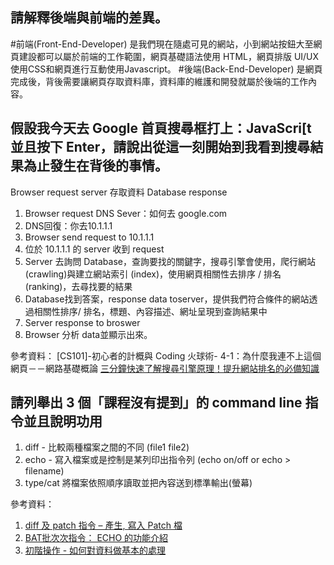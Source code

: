 ## 請解釋後端與前端的差異。
#前端(Front-End-Developer)
是我們現在隨處可見的網站，小到網站按鈕大至網頁建設都可以屬於前端的工作範圍，網頁基礎語法使用 HTML，網頁排版 UI/UX使用CSS和網頁進行互動使用Javascript。
#後端(Back-End-Developer)
是網頁完成後，背後需要讓網頁存取資料庫，資料庫的維護和開發就屬於後端的工作內容。

## 假設我今天去 Google 首頁搜尋框打上：JavaScri[t 並且按下 Enter，請說出從這一刻開始到我看到搜尋結果為止發生在背後的事情。

Browser request server 存取資料 Database
		response

1. Browser request DNS Sever：如何去 google.com 
2. DNS回復：你去10.1.1.1
3. Browser send request to 10.1.1.1
4. 位於 10.1.1.1 的 server 收到 request
5. Server 去詢問 Database，查詢要找的關鍵字，搜尋引擎會使用，爬行網站 (crawling)與建立網站索引 (index)，使用網頁相關性去排序 / 排名 (ranking)，去尋找要的結果
6. Database找到答案，response data toserver，提供我們符合條件的網站透過相關性排序/ 排名，標題、內容描述、網址呈現到查詢結果中
7. Server response to broswer
8. Browser 分析 data並顯示出來。


參考資料：
[CS101]-初心者的計概與 Coding 火球術- 4-1：為什麼我連不上這個網頁－－網路基礎概論
[三分鐘快速了解搜尋引擎原理！提升網站排名的必備知識](https://inboundmarketing.com.tw/seo/%E6%90%9C%E5%B0%8B%E5%BC%95%E6%93%8E%E5%8E%9F%E7%90%86-%E8%AE%93%E7%B6%B2%E7%AB%99%E6%8E%92%E5%90%8D%E5%8A%A0%E5%88%86.html)


## 請列舉出 3 個「課程沒有提到」的 command line 指令並且說明功用
1. diff - 比較兩種檔案之間的不同 (file1 file2)
2. echo - 寫入檔案或是控制是某列印出指令列 (echo on/off or echo > filename)
3. type/cat 將檔案依照順序讀取並把內容送到標準輸出(螢幕)



參考資料：
1. [diff 及 patch 指令 – 產生, 寫入 Patch 檔](https://www.opencli.com/linux/diff-patch-command)
2. [BAT批次次指令： ECHO 的功能介紹](http://forum.twbts.com/viewthread.php?tid=10177)
3. [初階操作 - 如何對資料做基本的處理](http://boson4.phys.tku.edu.tw/UNIX/Unix%20Command/index_basic.htm)


